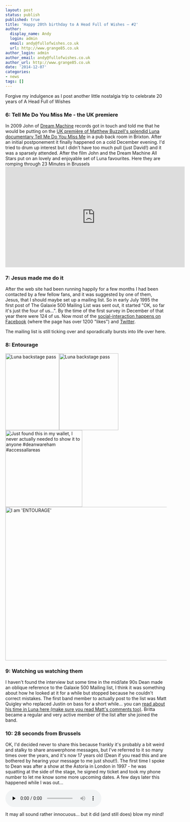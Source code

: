 ```yaml
---
layout: post
status: publish
published: true
title: 'Happy 20th birthday to A Head Full of Wishes – #2'
author:
  display_name: Andy
  login: admin
  email: andy@fullofwishes.co.uk
  url: http://www.grange85.co.uk
author_login: admin
author_email: andy@fullofwishes.co.uk
author_url: http://www.grange85.co.uk
date: '2014-12-07'
categories:
- news
tags: []
---
```

<p>Forgive my indulgence as I post another little nostalgia trip to celebrate 20 years of A Head Full of Wishes</p>
<h3>6: Tell Me Do You Miss Me - the UK premiere</h3>
<p> In 2009 John of <a href="http://www.dreammachinerecords.com/">Dream Machine</a> records got in touch and told me that he would be putting on the <a href="/2009/12/review-uk-premiere-of-tell-me-do-you-miss-me/">UK première of Matthew Buzzell's splendid Luna documentary Tell Me Do You Miss Me</a> in a pub back room in Brixton. After an initial postponement it finally happened on a cold December evening. I'd tried to drum up interest but I didn't have too much pull (just David!) and it was a sparsely attended. After the film John and the Dream Machine All Stars put on an lovely and enjoyable set of Luna favourites. Here they are romping through 23 Minutes in Brussels<br />
<iframe width="560" height="315" src="https://www.youtube.com/embed/vJ-Eh2edXmQ" frameborder="0" allowfullscreen></iframe>
<h3>7: Jesus made me do it</h3>
<p> After the web site had been running happily for a few months I had been contacted by a few fellow fans, and it was suggested by one of them, Jesus, that I should maybe set up a mailing list. So in early July 1995 the first post of The Galaxie 500 Mailing List was sent out, it started "OK, so far it's just the four of us...". By the time of the first survey in December of that year there were 124 of us. Now most of the <a href="https://www.facebook.com/fullofwishes">social-interaction happens on Facebook</a> (where the page has over 1200 "likes") and <a href="http://twitter.com/ahfow">Twitter</a>.</p>
<p>The mailing list is still ticking over and sporadically bursts into life over here.</p>
<h3>8: Entourage</h3>
<p><a href="https://www.flickr.com/photos/grange85/2562232196" title="Luna backstage pass by Andy Aldridge, on Flickr"><img src="https://farm4.staticflickr.com/3052/2562232196_67188013c8_m.jpg" width="168" height="240" alt="Luna backstage pass"></a><a href="https://www.flickr.com/photos/grange85/2561410789" title="Luna backstage pass by Andy Aldridge, on Flickr"><img src="https://farm4.staticflickr.com/3059/2561410789_a458a90bcf_m.jpg" width="185" height="240" alt="Luna backstage pass"></a><a href="https://www.flickr.com/photos/grange85/14269545895" title="Just found this in my wallet, I never actually needed to show it to anyone #deanwareham #accessallareas by Andy Aldridge, on Flickr"><img src="https://farm4.staticflickr.com/3726/14269545895_7964563c41_m.jpg" width="240" height="240" alt="Just found this in my wallet, I never actually needed to show it to anyone #deanwareham #accessallareas"></a><br />
<a href="https://www.flickr.com/photos/grange85/5971865823" title="I am &#x27;ENTOURAGE&#x27; by Andy Aldridge, on Flickr"><img class="aligncenter" src="https://farm7.staticflickr.com/6012/5971865823_52b6fa765c_z.jpg" width="640" height="480" alt="I am &#x27;ENTOURAGE&#x27;"></a></p>
<h3>9: Watching us watching them</h3>
<p> I haven't found the interview but some time in the mid/late 90s Dean made an oblique reference to the Galaxie 500 Mailing list, I think it was something about how he looked at it for a while but stopped because he couldn't correct mistakes. The first band member to actually post to the list was Matt Quigley who replaced Justin on bass for a short while... you can <a href="/2007/09/a-luna-history-lesson-1-matt-quigley/" title="A (Luna) history lesson #1 – Matt Quigley">read about his time in Luna here (make sure you read Matt's comments too)</a>. Britta became a regular and very active member of the list after she joined the band.</p>
<h3>10: 28 seconds from Brussels</h3>
<p> OK, I'd decided never to share this because frankly it's probably a bit weird and stalky to share answerphone messages, but I've referred to it so many times over the years, and it's now 17 years old (Dean if you read this and are bothered by hearing your message to me just shout!). The first time I spoke to Dean was after a show at the Astoria in London in 1997 - he was squatting at the side of the stage, he signed my ticket and took my phone number to let me know some more upcoming dates. A few days later this happened while I was out...</p>
<p><audio src="https://media.fullofwishes.co.uk/00-misc/audio/dean-wareham-28-seconds-from-brussels.mp3" preload="none" controls /></p>
<p>It may all sound rather innocuous... but it did (and still does) blow my mind!</p>
